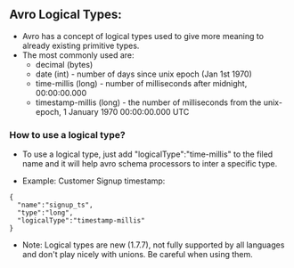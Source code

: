 ## Avro Logical Types: 

- Avro has a concept of logical types used to give 
  more meaning to already existing primitive types.
- The most commonly used are: 
  - decimal (bytes)
  - date (int) - number of days since unix epoch (Jan 1st 1970)
  - time-millis (long) - number of milliseconds after midnight, 00:00:00.000
  - timestamp-millis (long) - the number of milliseconds from the unix-epoch, 
    1 January 1970 00:00:00.000 UTC

### How to use a logical type?

- To use a logical type, just add "logicalType":"time-millis" to the filed name and it 
  will help avro schema processors to inter a specific type. 

- Example: Customer Signup timestamp: 

```
{
  "name":"signup_ts",
  "type":"long",
  "logicalType":"timestamp-millis"
}
```

- Note: Logical types are new (1.7.7), not fully supported by all languages and don't play 
 nicely with unions. Be careful when using them. 

